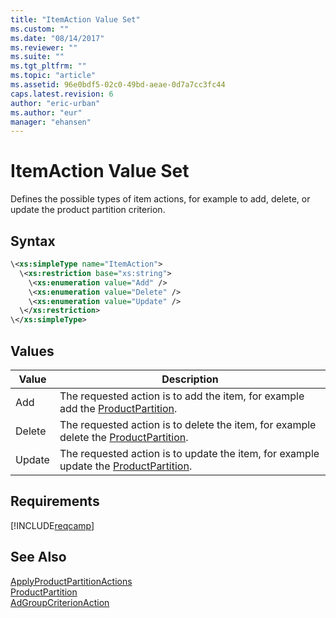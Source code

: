```yaml
---
title: "ItemAction Value Set"
ms.custom: ""
ms.date: "08/14/2017"
ms.reviewer: ""
ms.suite: ""
ms.tgt_pltfrm: ""
ms.topic: "article"
ms.assetid: 96e0bdf5-02c0-49bd-aeae-0d7a7cc3fc44
caps.latest.revision: 6
author: "eric-urban"
ms.author: "eur"
manager: "ehansen"
---
```

# ItemAction Value Set
Defines the possible types of item actions, for example to add, delete, or update the product partition criterion.

## Syntax

```xml
\<xs:simpleType name="ItemAction">
  \<xs:restriction base="xs:string">
    \<xs:enumeration value="Add" />
    \<xs:enumeration value="Delete" />
    \<xs:enumeration value="Update" />
  \</xs:restriction>
\</xs:simpleType>
```

## Values

|Value|Description|
|---------|---------------|
|Add|The requested action is to add the item, for example add the [ProductPartition](../campaign-api/productpartition-data-object.md).|
|Delete|The requested action is to delete the item, for example delete the [ProductPartition](../campaign-api/productpartition-data-object.md).|
|Update|The requested action is to update the item, for example update the [ProductPartition](../campaign-api/productpartition-data-object.md).|

## Requirements
[!INCLUDE[reqcamp](../campaign-api/includes/reqcamp.md)]
## See Also
[ApplyProductPartitionActions](../campaign-api/applyproductpartitionactions-service-operation.md)  
[ProductPartition](../campaign-api/productpartition-data-object.md)  
[AdGroupCriterionAction](../campaign-api/adgroupcriterionaction-data-object.md)  

